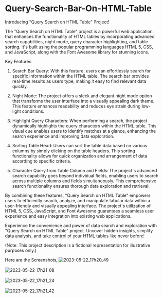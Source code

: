 # Query-Search-Bar-On-HTML-Table
Introducing "Query Search on HTML Table" Project!

The "Query Search on HTML Table" project is a powerful web application that enhances the functionality of HTML tables by incorporating advanced search capabilities, night mode, query character highlighting, and table sorting. It's built using the popular programming languages HTML 5, CSS, and JavaScript, along with the Font Awesome library for stunning icons.

Key Features:
1. Search Bar Query: With this feature, users can effortlessly search for specific information within the HTML table. The search bar provides real-time results as users type, making it easy to find relevant data quickly.

2. Night Mode: The project offers a sleek and elegant night mode option that transforms the user interface into a visually appealing dark theme. This feature enhances readability and reduces eye strain during low-light conditions.

3. Highlight Query Characters: When performing a search, the project dynamically highlights the query characters within the HTML table. This visual cue enables users to identify matches at a glance, enhancing the search experience and improving data exploration.

4. Sorting Table Head: Users can sort the table data based on various columns by simply clicking on the table headers. This sorting functionality allows for quick organization and arrangement of data according to specific criteria.

5. Character Query from Table Column and Fields: The project's advanced search capability goes beyond individual fields, enabling users to search across multiple columns and fields simultaneously. This comprehensive search functionality ensures thorough data exploration and retrieval.

By combining these features, "Query Search on HTML Table" empowers users to efficiently search, analyze, and manipulate tabular data within a user-friendly and visually appealing interface. The project's utilization of HTML 5, CSS, JavaScript, and Font Awesome guarantees a seamless user experience and easy integration into existing web applications.

Experience the convenience and power of data search and exploration with "Query Search on HTML Table" project. Uncover hidden insights, simplify data analysis, and take control of your HTML tables like never before!

(Note: This project description is a fictional representation for illustrative purposes only.)


Here are the Screenshots,
![2023-05-22_17h20_49](https://github.com/surajit-singha-sisir/Query-Search-Bar-On-HTML-Table/assets/48810102/0666b621-c738-4c2f-9545-3951fa9ed578)
<br><br>
![2023-05-22_17h21_08](https://github.com/surajit-singha-sisir/Query-Search-Bar-On-HTML-Table/assets/48810102/9dbd1b41-165d-429a-91dc-515b07a35491)
<br><br>
![2023-05-22_17h21_24](https://github.com/surajit-singha-sisir/Query-Search-Bar-On-HTML-Table/assets/48810102/ece68d94-9f42-44e3-9935-ce206efcbc24)
<br><br>
![2023-05-22_17h21_42](https://github.com/surajit-singha-sisir/Query-Search-Bar-On-HTML-Table/assets/48810102/1641e4ca-07e5-4c5a-927c-97b1e5fc6100)



